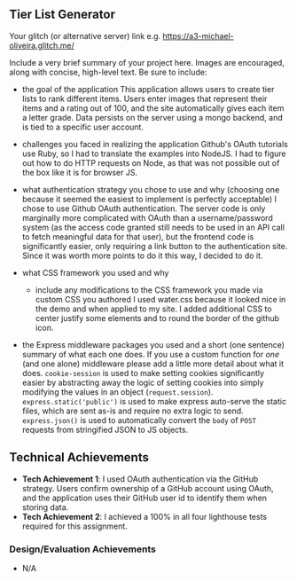 ## Tier List Generator

Your glitch (or alternative server) link e.g. https://a3-michael-oliveira.glitch.me/

Include a very brief summary of your project here. Images are encouraged, along with concise, high-level text. Be sure to include:

- the goal of the application
This application allows users to create tier lists to rank different items. Users enter images that represent their items and a rating out of 100, and the site automatically gives each item a letter grade. Data persists on the server using a mongo backend, and is tied to a specific user account.

- challenges you faced in realizing the application
Github's OAuth tutorials use Ruby, so I had to translate the examples into NodeJS. I had to figure out how to do HTTP requests on Node, as that was not possible out of the box like it is for browser JS.

- what authentication strategy you chose to use and why (choosing one because it seemed the easiest to implement is perfectly acceptable)
I chose to use Github OAuth authentication. The server code is only marginally more complicated with OAuth than a username/password system (as the access code granted still needs to be used in an API call to fetch meaningful data for that user), but the frontend code is significantly easier, only requiring a link button to the authentication site. Since it was worth more points to do it this way, I decided to do it.

- what CSS framework you used and why
  - include any modifications to the CSS framework you made via custom CSS you authored
I used water.css because it looked nice in the demo and when applied to my site. I added additional CSS to center justify some elements and to round the border of the github icon.

- the Express middleware packages you used and a short (one sentence) summary of what each one does. If you use a custom function for *one* (and one alone) middleware please add a little more detail about what it does.
`cookie-session` is used to make setting cookies significantly easier by abstracting away the logic of setting cookies into simply modifying the values in an object (`request.session`).
`express.static('public')` is used to make express auto-serve the static files, which are sent as-is and require no extra logic to send.
`express.json()` is used to automatically convert the `body` of `POST` requests from stringified JSON to JS objects.

## Technical Achievements
- **Tech Achievement 1**: I used OAuth authentication via the GitHub strategy. Users confirm ownership of a GitHub account using OAuth, and the application uses their GitHub user id to identify them when storing data.
- **Tech Achievement 2**: I achieved a 100% in all four lighthouse tests required for this assignment.

### Design/Evaluation Achievements
- N/A